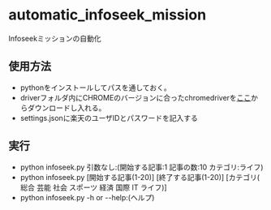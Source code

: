 # automatic_infoseek_mission
Infoseekミッションの自動化

## 使用方法
- pythonをインストールしてパスを通しておく。
- driverフォルダ内にCHROMEのバージョンに合ったchromedriverを[ここ](https://chromedriver.chromium.org/downloads)からダウンロードし入れる。
- settings.jsonに楽天のユーザIDとパスワードを記入する
 
## 実行
- python infoseek.py 引数なし:(開始する記事:1 記事の数:10 カテゴリ:ライフ)
- python infoseek.py [開始する記事(1-20)] [終了する記事(1-20)] [カテゴリ( 総合 芸能 社会 スポーツ 経済 国際 IT ライフ)]
- python infoseek.py -h or --help:(ヘルプ)


